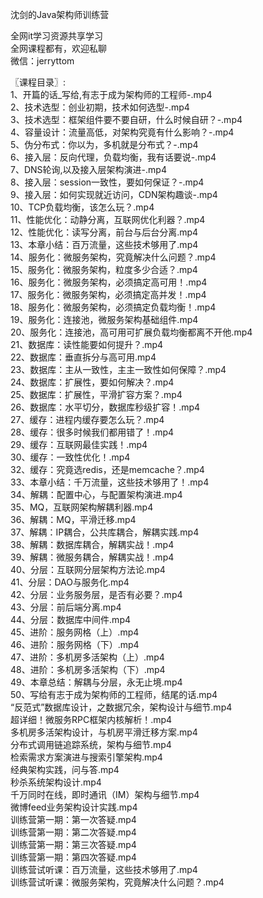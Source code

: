 沈剑的Java架构师训练营

全网it学习资源共享学习<br>全网课程都有，欢迎私聊<br>微信：jerryttom<br>

〖课程目录〗:<br> 1、开篇的话_写给,有志于成为架构师的工程师-.mp4<br> 2、技术选型：创业初期，技术如何选型-.mp4<br> 3、技术选型：框架组件要不要自研，什么时候自研？-.mp4<br> 4、容量设计：流量高低，对架构究竟有什么影响？-.mp4<br> 5、伪分布式：你以为，多机就是分布式？-.mp4<br> 6、接入层：反向代理，负载均衡，我有话要说-.mp4<br> 7、DNS轮询,以及接入层架构演进-.mp4<br> 8、接入层：session一致性，要如何保证？-.mp4<br> 9、接入层：如何实现就近访问，CDN架构趣谈-.mp4<br> 10、TCP负载均衡，该怎么玩？.mp4<br> 11、性能优化：动静分离，互联网优化利器？.mp4<br> 12、性能优化：读写分离，前台与后台分离.mp4<br> 13、本章小结：百万流量，这些技术够用了.mp4<br> 14、服务化：微服务架构，究竟解决什么问题？.mp4<br> 15、服务化：微服务架构，粒度多少合适？.mp4<br> 16、服务化：微服务架构，必须搞定高可用！.mp4<br> 17、服务化：微服务架构，必须搞定高并发！.mp4<br> 18、服务化：微服务架构，必须搞定负载均衡！.mp4<br> 19、服务化：连接池，微服务架构基础组件.mp4<br> 20、服务化：连接池，高可用可扩展负载均衡都离不开他.mp4<br> 21、数据库：读性能要如何提升？.mp4<br> 22、数据库：垂直拆分与高可用.mp4<br> 23、数据库：主从一致性，主主一致性如何保障？.mp4<br> 24、数据库：扩展性，要如何解决？.mp4<br> 25、数据库：扩展性，平滑扩容方案？.mp4<br> 26、数据库：水平切分，数据库秒级扩容！.mp4<br> 27、缓存：进程内缓存要怎么玩？.mp4<br> 28、缓存：很多时候我们都用错了！.mp4<br> 29、缓存：互联网最佳实践！.mp4<br> 30、缓存：一致性优化！.mp4<br> 32、缓存：究竟选redis，还是memcache？.mp4<br> 33、本章小结：千万流量，这些技术够用了！.mp4<br> 34、解耦：配置中心，与配置架构演进.mp4<br> 35、MQ，互联网架构解耦利器.mp4<br> 36、解耦：MQ，平滑迁移.mp4<br> 37、解耦：IP耦合，公共库耦合，解耦实践.mp4<br> 38、解耦：数据库耦合，解耦实战！.mp4<br> 39、解耦：微服务耦合，解耦实战！.mp4<br> 40、分层：互联网分层架构方法论.mp4<br> 41、分层：DAO与服务化.mp4<br> 42、分层：业务服务层，是否有必要？.mp4<br> 43、分层：前后端分离.mp4<br> 44、分层：数据库中间件.mp4<br> 45、进阶：服务网格（上）.mp4<br> 46、进阶：服务网格（下）.mp4<br> 47、进阶：多机房多活架构（上）.mp4<br> 48、进阶：多机房多活架构（下）.mp4<br> 49、本章总结：解耦与分层，永无止境.mp4<br> 50、写给有志于成为架构师的工程师，结尾的话.mp4<br> “反范式”数据库设计，之数据冗余，架构设计与细节.mp4<br> 超详细！微服务RPC框架内核解析！.mp4<br> 多机房多活架构设计，与机房平滑迁移方案.mp4<br> 分布式调用链追踪系统，架构与细节.mp4<br> 检索需求方案演进与搜索引擎架构.mp4<br> 经典架构实践，问与答.mp4<br> 秒杀系统架构设计.mp4<br> 千万同时在线，即时通讯（IM）架构与细节.mp4<br> 微博feed业务架构设计实践.mp4<br> 训练营第一期：第一次答疑.mp4<br> 训练营第一期：第二次答疑.mp4<br> 训练营第一期：第三次答疑.mp4<br> 训练营第一期：第四次答疑.mp4<br> 训练营试听课：百万流量，这些技术够用了.mp4<br> 训练营试听课：微服务架构，究竟解决什么问题？.mp4